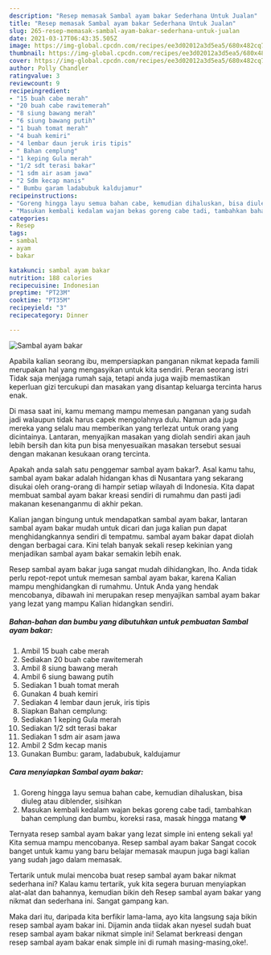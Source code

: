 ```yaml
---
description: "Resep memasak Sambal ayam bakar Sederhana Untuk Jualan"
title: "Resep memasak Sambal ayam bakar Sederhana Untuk Jualan"
slug: 265-resep-memasak-sambal-ayam-bakar-sederhana-untuk-jualan
date: 2021-03-17T06:43:35.505Z
image: https://img-global.cpcdn.com/recipes/ee3d02012a3d5ea5/680x482cq70/sambal-ayam-bakar-foto-resep-utama.jpg
thumbnail: https://img-global.cpcdn.com/recipes/ee3d02012a3d5ea5/680x482cq70/sambal-ayam-bakar-foto-resep-utama.jpg
cover: https://img-global.cpcdn.com/recipes/ee3d02012a3d5ea5/680x482cq70/sambal-ayam-bakar-foto-resep-utama.jpg
author: Polly Chandler
ratingvalue: 3
reviewcount: 9
recipeingredient:
- "15 buah cabe merah"
- "20 buah cabe rawitemerah"
- "8 siung bawang merah"
- "6 siung bawang putih"
- "1 buah tomat merah"
- "4 buah kemiri"
- "4 lembar daun jeruk iris tipis"
- " Bahan cemplung"
- "1 keping Gula merah"
- "1/2 sdt terasi bakar"
- "1 sdm air asam jawa"
- "2 Sdm kecap manis"
- " Bumbu garam ladabubuk kaldujamur"
recipeinstructions:
- "Goreng hingga layu semua bahan cabe, kemudian dihaluskan, bisa diuleg atau diblender, sisihkan"
- "Masukan kembali kedalam wajan bekas goreng cabe tadi, tambahkan bahan cemplung dan bumbu, koreksi rasa, masak hingga matang ❤️"
categories:
- Resep
tags:
- sambal
- ayam
- bakar

katakunci: sambal ayam bakar 
nutrition: 188 calories
recipecuisine: Indonesian
preptime: "PT23M"
cooktime: "PT35M"
recipeyield: "3"
recipecategory: Dinner

---
```



![Sambal ayam bakar](https://img-global.cpcdn.com/recipes/ee3d02012a3d5ea5/680x482cq70/sambal-ayam-bakar-foto-resep-utama.jpg)

Apabila kalian seorang ibu, mempersiapkan panganan nikmat kepada famili merupakan hal yang mengasyikan untuk kita sendiri. Peran seorang istri Tidak saja menjaga rumah saja, tetapi anda juga wajib memastikan keperluan gizi tercukupi dan masakan yang disantap keluarga tercinta harus enak.

Di masa  saat ini, kamu memang mampu memesan panganan yang sudah jadi walaupun tidak harus capek mengolahnya dulu. Namun ada juga mereka yang selalu mau memberikan yang terlezat untuk orang yang dicintainya. Lantaran, menyajikan masakan yang diolah sendiri akan jauh lebih bersih dan kita pun bisa menyesuaikan masakan tersebut sesuai dengan makanan kesukaan orang tercinta. 



Apakah anda salah satu penggemar sambal ayam bakar?. Asal kamu tahu, sambal ayam bakar adalah hidangan khas di Nusantara yang sekarang disukai oleh orang-orang di hampir setiap wilayah di Indonesia. Kita dapat membuat sambal ayam bakar kreasi sendiri di rumahmu dan pasti jadi makanan kesenanganmu di akhir pekan.

Kalian jangan bingung untuk mendapatkan sambal ayam bakar, lantaran sambal ayam bakar mudah untuk dicari dan juga kalian pun dapat menghidangkannya sendiri di tempatmu. sambal ayam bakar dapat diolah dengan berbagai cara. Kini telah banyak sekali resep kekinian yang menjadikan sambal ayam bakar semakin lebih enak.

Resep sambal ayam bakar juga sangat mudah dihidangkan, lho. Anda tidak perlu repot-repot untuk memesan sambal ayam bakar, karena Kalian mampu menghidangkan di rumahmu. Untuk Anda yang hendak mencobanya, dibawah ini merupakan resep menyajikan sambal ayam bakar yang lezat yang mampu Kalian hidangkan sendiri.

<!--inarticleads1-->

##### Bahan-bahan dan bumbu yang dibutuhkan untuk pembuatan Sambal ayam bakar:

1. Ambil 15 buah cabe merah
1. Sediakan 20 buah cabe rawitemerah
1. Ambil 8 siung bawang merah
1. Ambil 6 siung bawang putih
1. Sediakan 1 buah tomat merah
1. Gunakan 4 buah kemiri
1. Sediakan 4 lembar daun jeruk, iris tipis
1. Siapkan  Bahan cemplung:
1. Sediakan 1 keping Gula merah
1. Sediakan 1/2 sdt terasi bakar
1. Sediakan 1 sdm air asam jawa
1. Ambil 2 Sdm kecap manis
1. Gunakan  Bumbu: garam, ladabubuk, kaldujamur




<!--inarticleads2-->

##### Cara menyiapkan Sambal ayam bakar:

1. Goreng hingga layu semua bahan cabe, kemudian dihaluskan, bisa diuleg atau diblender, sisihkan
1. Masukan kembali kedalam wajan bekas goreng cabe tadi, tambahkan bahan cemplung dan bumbu, koreksi rasa, masak hingga matang ❤️




Ternyata resep sambal ayam bakar yang lezat simple ini enteng sekali ya! Kita semua mampu mencobanya. Resep sambal ayam bakar Sangat cocok banget untuk kamu yang baru belajar memasak maupun juga bagi kalian yang sudah jago dalam memasak.

Tertarik untuk mulai mencoba buat resep sambal ayam bakar nikmat sederhana ini? Kalau kamu tertarik, yuk kita segera buruan menyiapkan alat-alat dan bahannya, kemudian bikin deh Resep sambal ayam bakar yang nikmat dan sederhana ini. Sangat gampang kan. 

Maka dari itu, daripada kita berfikir lama-lama, ayo kita langsung saja bikin resep sambal ayam bakar ini. Dijamin anda tiidak akan nyesel sudah buat resep sambal ayam bakar nikmat simple ini! Selamat berkreasi dengan resep sambal ayam bakar enak simple ini di rumah masing-masing,oke!.

